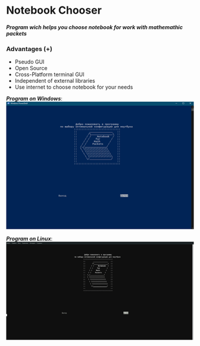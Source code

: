 # Notebook Chooser
#### _Program wich helps you choose notebook for work with mathemathic packets_

### Advantages (+)
- Pseudo GUI
- Open Source
- Cross-Platform terminal GUI
- Independent of external libraries
- Use internet to choose notebook for your needs

***Program on Windows***:
![](win.jpg)


***Program on Linux***:
![](nix.png)